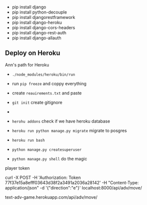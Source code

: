 - pip install django
- pip install python-decouple
- pip install djangorestframework
- pip install django-heroku
- pip install django-cors-headers
- pip install django-rest-auth
- pip install django-allauth


## Deploy on Heroku
Ann's path for Heroku
- `./node_modules/heroku/bin/run`
- run `pip freeze` and coppy everything
- create `reauirements.txt` and paste 
- `git init` create gitignore 
- 

- `herohu addons` check if we have heroku database
- `heroku run python manage.py migrate` migrate to posgres
- `heroku run bash`
- `python manage.py createsuperuser` 
- `python manage.py shell` do the magic



player token

curl -X POST -H 'Authorization: Token 77f37e15a8efff03643d38f2a3491a2036a28142' -H "Content-Type: application/json" -d '{"direction":"e"}' localhost:8000/api/adv/move/


text-adv-game.herokuapp.com/api/adv/move/

